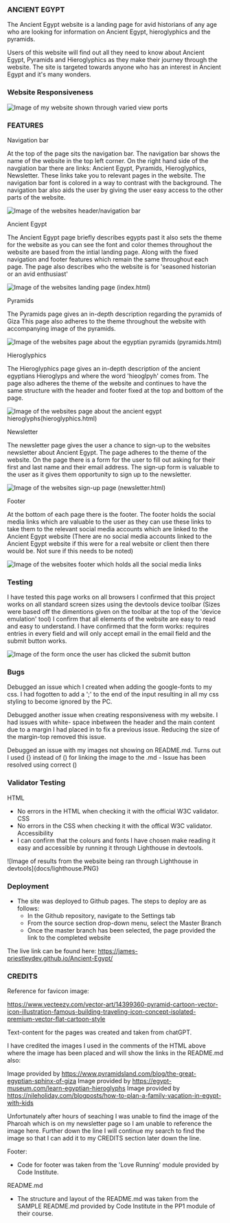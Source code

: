 ### ANCIENT EGYPT

The Ancient Egypt website is a landing page for avid historians of any age who are looking for information on Ancient Egypt, hieroglyphics and the pyramids.

Users of this website will find out all they need to know about Ancient Egypt, Pyramids and Hieroglyphics as they make their journey through the website. The site is targeted towards anyone who has an interest in Ancient Egypt and it's many wonders. 

### Website Responsiveness

![Image of my website shown through varied view ports](assets/docs/AmI-responsive.PNG)

### FEATURES

Navigation bar

At the top of the page sits the navigation bar. The navigation bar shows the name of the website in the top left corner.
On the right hand side of the navgiation bar there are links: Ancient Egypt, Pyramids, Hieroglyphics, Newsletter. These links take you to relevant pages in the website.
The navigation bar font is colored in a way to contrast with the background. The navigation bar also aids the user by giving the user easy access to the other parts of the website.

![Image of the websites header/navigation bar](assets/docs/navigation-bar.PNG)

Ancient Egypt

The Ancient Egypt page briefly describes egypts past it also sets the theme for the website as you can see
the font and color themes throughout the website are based from the intial landing page. Along with the fixed
navigation and footer features which remain the same throughout each page.
The page also describes who the website is for 'seasoned historian or an avid enthusiast'

![Image of the websites landing page (index.html)](assets/docs/landing-page.PNG)

Pyramids

The Pyramids page gives an in-depth description regarding the pyramids of Giza
This page also adheres to the theme throughout the website with accompanying image of the pyramids.

![Image of the websites page about the egyptian pyramids (pyramids.html)](assets/docs/pyramid-page.PNG)

Hieroglyphics

The Hieroglyphics page gives an in-depth description of the ancient egyptians Hieroglyps and where the word 
'hieoglpyh' comes from.
The page also adheres the theme of the website and continues to have the same structure with the header and footer fixed at the top and bottom of the page. 

![Image of the websites page about the ancient egypt hieroglyphs(hieroglyphics.html)](assets/docs/hieroglyphics-page.PNG)

Newsletter

The newsletter page gives the user a chance to sign-up to the websites newsletter about Ancient Egypt.
The page adheres to the theme of the website.
On the page there is a form for the user to fill out asking for their first and last name and their email address.
The sign-up form is valuable to the user as it gives them opportunity to sign up to the newsletter.

![Image of the websites sign-up page (newsletter.html)](assets/docs/newsletter-page.PNG)

Footer

At the bottom of each page there is the footer.
The footer holds the social media links which are valuable to the user as they can use these links 
to take them to the relevant social media accounts which are linked to the Ancient Egypt website
(There are no social media accounts linked to the Ancient Egypt website if this were for a real
website or client then there would be. Not sure if this needs to be noted)

![Image of the websites footer which holds all the social media links](assets/docs/footer.PNG)

### Testing

I have tested this page works on all browsers
I confirmed that this project works on all standard screen sizes using the devtools device toolbar
(Sizes were based off the dimentions given on the toolbar at the top of the 'device emulation' tool)
I confirm that all elements of the website are easy to read and easy to understand.
I have confirmed that the form works: requires entries in every field and will only accept email in the email field and the submit button works. 

![Image of the form once the user has clicked the submit button](assets/docs/submit-page.PNG)

### Bugs

Debugged an issue which I created when adding the google-fonts to my css. 
I had fogotten to add a ';' to the end of the input resulting in all my css styling 
to become ignored by the PC.

Debugged another issue when creating responsiveness with my website. I had issues with white-
space inbetween the header and the main content due to a margin I had placed in to fix a previous issue. Reducing the size of the margin-top removed this issue.

Debugged an issue with my images not showing on README.md. Turns out I used {} instead of () for linking the image to the .md - Issue has been resolved using correct ()

### Validator Testing

HTML
- No errors in the HTML when checking it with the official W3C validator.
CSS
- No errors in the CSS when checking it with the offical W3C validator.
Accessibility
- I can confirm that the colours and fonts I have chosen make reading it easy and accessible by running it through Lighthouse in devtools.

![Image of results from the website being ran through Lighthouse in devtools]{docs/lighthouse.PNG}

### Deployment

- The site was deployed to Github pages. The steps to deploy are as follows:
  - In the Github repository, navigate to the Settings tab
  - From the source section drop-down menu, select the Master Branch
  - Once the master branch has been selected, the page provided the link to the completed website

The live link can be found here: https://james-priestleydev.github.io/Ancient-Egypt/

### CREDITS

Reference for favicon image:

https://www.vecteezy.com/vector-art/14399360-pyramid-cartoon-vector-icon-illustration-famous-building-traveling-icon-concept-isolated-premium-vector-flat-cartoon-style

Text-content for the pages was created and taken from chatGPT.

I have credited the images I used in the comments of the HTML above where the image has been placed and will show the links in the README.md also:

Image provided by https://www.pyramidsland.com/blog/the-great-egyptian-sphinx-of-giza
Image provided by https://egypt-museum.com/learn-egyptian-hieroglyphs 
Image provided by https://nileholiday.com/blogposts/how-to-plan-a-family-vacation-in-egypt-with-kids

Unfortunately after hours of seaching I was unable to find the image of the Pharoah which is on my newsletter page so I am unable to reference the image here. Further down the line I will continue my search to find the image so that I can add it to my CREDITS section later down the line. 

Footer:

- Code for footer was taken from the 'Love Running' module provided by Code Institute.

README.md

- The structure and layout of the README.md was taken from the SAMPLE README.md provided by Code Institute in the PP1 module of their course. 